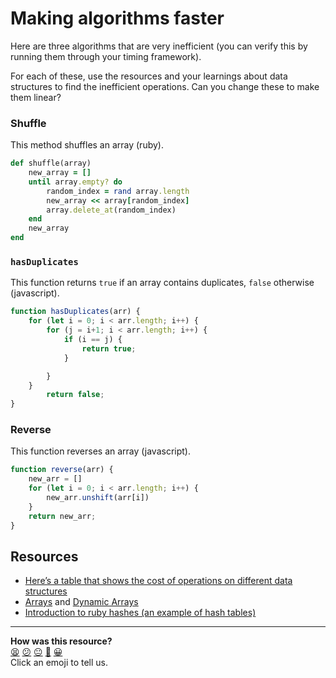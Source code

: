 # Making algorithms faster

Here are three algorithms that are very inefficient (you can verify this by running them through your timing framework).

For each of these, use the resources and your learnings about data structures to find the inefficient operations.
Can you change these to make them linear?

### Shuffle
This method shuffles an array (ruby).

```rb
def shuffle(array)
    new_array = []
    until array.empty? do
        random_index = rand array.length
        new_array << array[random_index]
        array.delete_at(random_index)
    end
    new_array
end
```

### `hasDuplicates`
This function returns `true` if an array contains duplicates, `false` otherwise (javascript).

```js
function hasDuplicates(arr) {
    for (let i = 0; i < arr.length; i++) {
        for (j = i+1; i < arr.length; i++) {
            if (i == j) {
                return true;
            }

        }
    }
        return false;
}
```
### Reverse
This function reverses an array (javascript).

```js
function reverse(arr) {
    new_arr = []
    for (let i = 0; i < arr.length; i++) {
        new_arr.unshift(arr[i])
    }
    return new_arr;    
}
```

## Resources
* [Here’s a table that shows the cost of operations on different data structures](https://en.wikipedia.org/wiki/Dynamic_array#Performance)
* [Arrays](https://www.interviewcake.com/concept/python/array?) and [Dynamic Arrays](https://www.interviewcake.com/concept/python/dynamic-array)
* [Introduction to ruby hashes (an example of hash tables)](https://launchschool.com/blog/how-the-hash-works-in-ruby
)

<!-- BEGIN GENERATED SECTION DO NOT EDIT -->

---

**How was this resource?**  
[😫](https://airtable.com/shrUJ3t7KLMqVRFKR?prefill_Repository=skills-workshops&prefill_File=algorithmic_complexity/make_algorithms_faster_practical.md&prefill_Sentiment=😫) [😕](https://airtable.com/shrUJ3t7KLMqVRFKR?prefill_Repository=skills-workshops&prefill_File=algorithmic_complexity/make_algorithms_faster_practical.md&prefill_Sentiment=😕) [😐](https://airtable.com/shrUJ3t7KLMqVRFKR?prefill_Repository=skills-workshops&prefill_File=algorithmic_complexity/make_algorithms_faster_practical.md&prefill_Sentiment=😐) [🙂](https://airtable.com/shrUJ3t7KLMqVRFKR?prefill_Repository=skills-workshops&prefill_File=algorithmic_complexity/make_algorithms_faster_practical.md&prefill_Sentiment=🙂) [😀](https://airtable.com/shrUJ3t7KLMqVRFKR?prefill_Repository=skills-workshops&prefill_File=algorithmic_complexity/make_algorithms_faster_practical.md&prefill_Sentiment=😀)  
Click an emoji to tell us.

<!-- END GENERATED SECTION DO NOT EDIT -->
